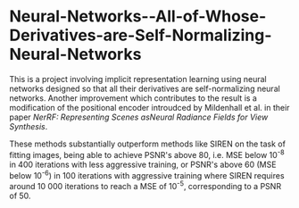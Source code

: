 # Neural-Networks--All-of-Whose-Derivatives-are-Self-Normalizing-Neural-Networks

This is a project involving implicit representation learning using neural networks designed so that all their derivatives are self-normalizing neural networks. Another improvement which contributes to the result is a modification of the positional encoder introudced by Mildenhall et al. in their paper <I>NerRF: Representing Scenes asNeural Radiance Fields for View Synthesis</I>.

These methods substantially outperform methods like SIREN on the task of fitting images, being able to achieve PSNR's above 80, i.e. MSE below 10<SUP>-8</SUP> in 400 iterations with less aggressive training, or PSNR's above 60 (MSE below 10<SUP>-6</SUP>) in 100 iterations with aggressive training where SIREN requires around 10 000 iterations to reach a MSE of 10<SUP>-5</SUP>, corresponding to a PSNR of 50.

<!----- Below is a plot of the PSNR's achieved in a training run and a video of the same training run: ----!>
